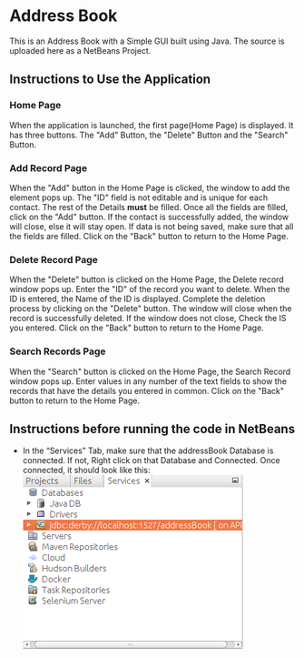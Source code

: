 # Address Book

This is an Address Book with a Simple GUI built using Java. The source is uploaded here as a NetBeans Project.

## Instructions to Use the Application

### Home Page

When the application is launched, the first page(Home Page) is displayed. It has three buttons. 
The "Add" Button, the "Delete" Button and the "Search" Button.

### Add Record Page

When the "Add" button in the Home Page is clicked, the window to add the element pops up.
The "ID" field is not editable and is unique for each contact. The rest of the Details **must** be filled.
Once all the fields are filled, click on the "Add" button. If the contact is successfully added, the window will close, else it will stay open.
If data is not being saved, make sure that all the fields are filled. Click on the "Back" button to return to the Home Page.

### Delete Record Page

When the "Delete" button is clicked on the Home Page, the Delete record window pops up. Enter the "ID" of the record you want to delete.
When the ID is entered, the Name of the ID is displayed. Complete the deletion process by clicking on the "Delete" button.
The window will close when the record is successfully deleted. If the window does not close, Check the IS you entered. Click on the "Back" button to return to the Home Page.

### Search Records Page

When the "Search" button is clicked on the Home Page, the Search Record window pops up.
Enter values in any number of the text fields to show the records that have the details you entered in common.
Click on the "Back" button to return to the Home Page.

## Instructions before running the code in NetBeans
* In the “Services” Tab, make sure that the addressBook Database is connected. If not, Right
click on that Database and Connected. Once connected, it should look like this:
 ![Database Connected](db-connected.png)
